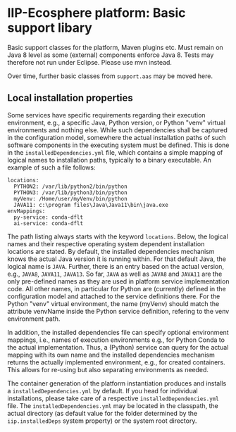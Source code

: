 # IIP-Ecosphere platform: Basic support libary

Basic support classes for the platform, Maven plugins etc. Must remain on Java 8 level as some (external) components enforce Java 8. Tests may therefore not run under Eclipse. Please use mvn instead.

Over time, further basic classes from `support.aas` may be moved here.

## Local installation properties

Some services have specific requirements regarding their execution environment, e.g., a specific Java, Python version, or Python "venv" virtual environments and nothing else. While such dependencies shall be captured in the configuration model, somewhere the actual installation paths of such software components in the executing system must be defined. This is done in the `installedDependencies.yml` file, which contains a simple mapping of logical names to installation paths, typically to a binary executable. An example of such a file follows:

    locations:
      PYTHON2: /var/lib/python2/bin/python
      PYTHON3: /var/lib/python3/bin/python
      myVenv: /Home/user/myVenv/bin/python
      JAVA11: c:\program files\Java\Java11\bin\java.exe
    envMappings:
      py-service: conda-dflt
      ai-service: conda-dflt
      
The path listing always starts with the keyword `locations`. Below, the logical names and their respective operating system dependent installation locations are stated. By default, the installed dependencies mechanism knows the actual Java version it is running within. For that default Java, the logical name is `JAVA`. Further, there is an entry based on the actual version, e.g., `JAVA8`, `JAVA11`, `JAVA13`. So far, `JAVA` as well as `JAVA8` and `JAVA11` are the only pre-defined names as they are used in platform service implementation code. All other names, in particular for Python are (currently) defined in the configuration model and attached to the service definitions there. For the Python "venv" virtual environment, the name (myVenv) should match the attribute venvName inside the Python service definition, refering to the venv environment path. 

In addition, the installed dependencies file can specify optional environment mappings, i.e., names of execution environments e.g., for Python Conda to the actual implementation. Thus, a (Python) service can query for the actual mapping with its own name and the installed dependencies mechanism returns the actually implemented environment, e.g., for created containers. This allows for re-using but also separating environments as needed.

The container generation of the platform instantiation produces and installs a `installedDependencies.yml` by default. If you head for individual installations, please take care of a respective `installedDependencies.yml` file. The `installedDependencies.yml` may be located in the classpath, the actual directory (as default value for the folder determined by the `iip.installedDeps` system property) or the system root directory.
